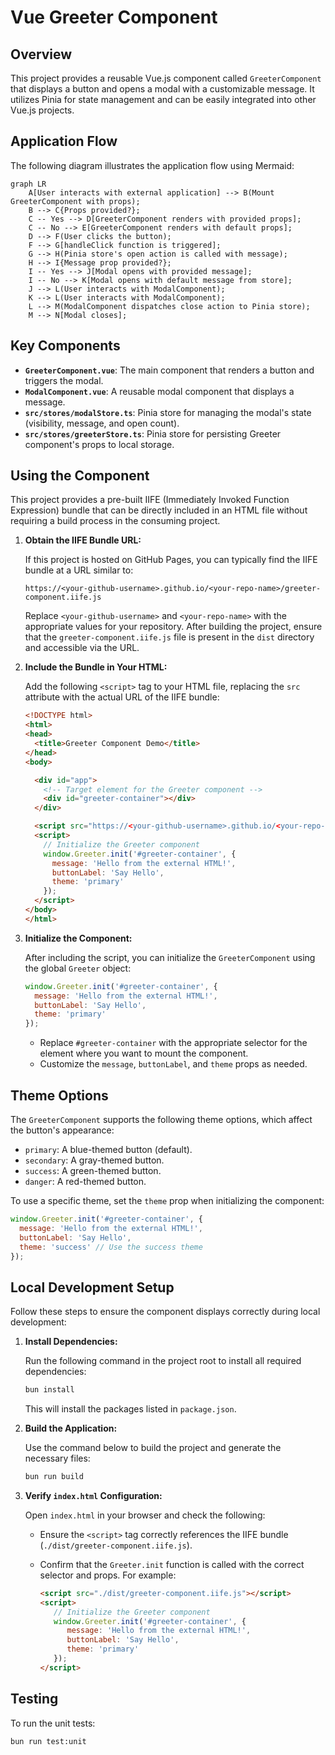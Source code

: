 
# Vue Greeter Component

## Overview

This project provides a reusable Vue.js component called `GreeterComponent` that displays a button and opens a modal with a customizable message. It utilizes Pinia for state management and can be easily integrated into other Vue.js projects.

## Application Flow

The following diagram illustrates the application flow using Mermaid:

```mermaid
graph LR
    A[User interacts with external application] --> B(Mount GreeterComponent with props);
    B --> C{Props provided?};
    C -- Yes --> D[GreeterComponent renders with provided props];
    C -- No --> E[GreeterComponent renders with default props];
    D --> F(User clicks the button);
    F --> G[handleClick function is triggered];
    G --> H(Pinia store's open action is called with message);
    H --> I{Message prop provided?};
    I -- Yes --> J[Modal opens with provided message];
    I -- No --> K[Modal opens with default message from store];
    J --> L(User interacts with ModalComponent);
    K --> L(User interacts with ModalComponent);
    L --> M(ModalComponent dispatches close action to Pinia store);
    M --> N[Modal closes];
```

## Key Components

*   **`GreeterComponent.vue`**: The main component that renders a button and triggers the modal.
*   **`ModalComponent.vue`**: A reusable modal component that displays a message.
*   **`src/stores/modalStore.ts`**: Pinia store for managing the modal's state (visibility, message, and open count).
*   **`src/stores/greeterStore.ts`**: Pinia store for persisting Greeter component's props to local storage.

## Using the Component

This project provides a pre-built IIFE (Immediately Invoked Function Expression) bundle that can be directly included in an HTML file without requiring a build process in the consuming project.

1.  **Obtain the IIFE Bundle URL:**

    If this project is hosted on GitHub Pages, you can typically find the IIFE bundle at a URL similar to:

    ```
    https://<your-github-username>.github.io/<your-repo-name>/greeter-component.iife.js
    ```

    Replace `<your-github-username>` and `<your-repo-name>` with the appropriate values for your repository.  After building the project, ensure that the `greeter-component.iife.js` file is present in the `dist` directory and accessible via the URL.

2.  **Include the Bundle in Your HTML:**

    Add the following `<script>` tag to your HTML file, replacing the `src` attribute with the actual URL of the IIFE bundle:

    ```html
    <!DOCTYPE html>
    <html>
    <head>
      <title>Greeter Component Demo</title>
    </head>
    <body>

      <div id="app">
        <!-- Target element for the Greeter component -->
        <div id="greeter-container"></div>
      </div>

      <script src="https://<your-github-username>.github.io/<your-repo-name>/greeter-component.iife.js"></script>
      <script>
        // Initialize the Greeter component
        window.Greeter.init('#greeter-container', {
          message: 'Hello from the external HTML!',
          buttonLabel: 'Say Hello',
          theme: 'primary'
        });
      </script>
    </body>
    </html>
    ```

3.  **Initialize the Component:**

    After including the script, you can initialize the `GreeterComponent` using the global `Greeter` object:

    ```javascript
    window.Greeter.init('#greeter-container', {
      message: 'Hello from the external HTML!',
      buttonLabel: 'Say Hello',
      theme: 'primary'
    });
    ```

    *   Replace `#greeter-container` with the appropriate selector for the element where you want to mount the component.
    *   Customize the `message`, `buttonLabel`, and `theme` props as needed.



## Theme Options

The `GreeterComponent` supports the following theme options, which affect the button's appearance:

*   `primary`:  A blue-themed button (default).
*   `secondary`: A gray-themed button.
*   `success`:  A green-themed button.
*   `danger`:   A red-themed button.

To use a specific theme, set the `theme` prop when initializing the component:

```javascript
window.Greeter.init('#greeter-container', {
  message: 'Hello from the external HTML!',
  buttonLabel: 'Say Hello',
  theme: 'success' // Use the success theme
});
```


## Local Development Setup

Follow these steps to ensure the component displays correctly during local development:

1. **Install Dependencies:**

    Run the following command in the project root to install all required dependencies:

    ```bash
    bun install
    ```

    This will install the packages listed in `package.json`.

2. **Build the Application:**

    Use the command below to build the project and generate the necessary files:

    ```bash
    bun run build
    ```

3. **Verify `index.html` Configuration:**

    Open `index.html` in your browser and check the following:

    * Ensure the `<script>` tag correctly references the IIFE bundle (`./dist/greeter-component.iife.js`).
    * Confirm that the `Greeter.init` function is called with the correct selector and props. For example:

      ```html
      <script src="./dist/greeter-component.iife.js"></script>
      <script>
         // Initialize the Greeter component
         window.Greeter.init('#greeter-container', {
            message: 'Hello from the external HTML!',
            buttonLabel: 'Say Hello',
            theme: 'primary'
         });
      </script>
      ```

## Testing

To run the unit tests:

```bash
bun run test:unit
```
